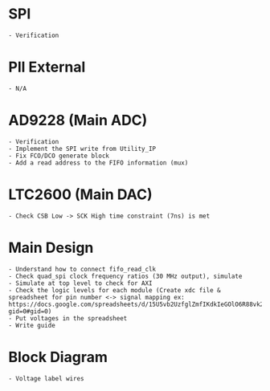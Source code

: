 # SPI
    - Verification
# Pll External
    - N/A
# AD9228 (Main ADC)
    - Verification
    - Implement the SPI write from Utility_IP
    - Fix FCO/DCO generate block
    - Add a read address to the FIFO information (mux)
# LTC2600 (Main DAC)
    - Check CSB Low -> SCK High time constraint (7ns) is met
# Main Design 
    - Understand how to connect fifo_read_clk
    - Check quad_spi clock frequency ratios (30 MHz output), simulate
    - Simulate at top level to check for AXI
    - Check the logic levels for each module (Create xdc file & spreadsheet for pin number <-> signal mapping ex: https://docs.google.com/spreadsheets/d/15U5vb2UzfglZmfIKdkIeGOlO6R88vk2dX_n9gQ0hhtg/edit?gid=0#gid=0)
    - Put voltages in the spreadsheet
    - Write guide
# Block Diagram
    - Voltage label wires